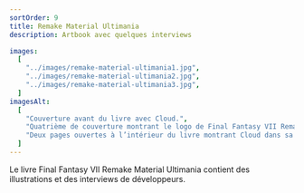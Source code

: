 ```yaml
---
sortOrder: 9
title: Remake Material Ultimania
description: Artbook avec quelques interviews

images:
  [
    "../images/remake-material-ultimania1.jpg",
    "../images/remake-material-ultimania2.jpg",
    "../images/remake-material-ultimania3.jpg",
  ]
imagesAlt:
  [
    "Couverture avant du livre avec Cloud.",
    "Quatrième de couverture montrant le logo de Final Fantasy VII Remake.",
    "Deux pages ouvertes à l’intérieur du livre montrant Cloud dans sa magnifique robe.",
  ]
---
```


Le livre Final Fantasy VII Remake Material Ultimania contient des illustrations et des interviews de développeurs.
